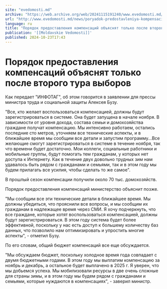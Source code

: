 ```yaml
---
site: "evedomosti.md"
archive: "https://web.archive.org/web/20241115191240/www.evedomosti.md/news/poryadok-predostavleniya-kompensacij-obyasnyat-tolko-posle-v"
url: "http://www.evedomosti.md/news/poryadok-predostavleniya-kompensacij-obyasnyat-tolko-posle-v"
language: ru
title: "Порядок предоставления компенсаций объяснят только после второго тура выборов"
publication: '[[Moldavskie Vedomosti]]'
published: 2024-10-23T17:43
---
```


# Порядок предоставления компенсаций объяснят только после второго тура выборов

Как передает "ИНФОТАГ", об этом говорится в заявлении для прессы министра труда и социальной защиты Алексея Бузу.

"Все, кто желает воспользоваться компенсацией, должны будут зарегистрироваться в системе. Она будет запущена в начале ноября. В зависимости от уровня дохода, состава семьи и домохозяйства граждане получат компенсацию. Мы интенсивно работаем, остались последние сто метров, уточняем все технические аспекты, и в ближайшее время мы сообщим все детали и запустим программу...Все желающие смогут зарегистрироваться в системе в течение ноября, так что времени будет достаточно. Мои коллеги, социальные работники и мобильные группы, будут помогать тем гражданам, у которых нет доступа к Интернету. Как в течение двух довольно трудных зим нам удавалось быть рядом с гражданами и семьями, так и в этом году мы будем прилагать все усилия, чтобы сделать то же самое".

В прошлый сезон компенсации получили около 70 тыс. домохозяйств.

Порядок предоставления компенсаций министерство объяснит позже.

"Мы сообщим все эти технические детали в ближайшее время. Мы должны убедиться, что прояснили все вопросы, и мы сообщим их гражданам в надлежащее время через СМИ. Я хочу подчеркнуть, что все граждане, которые хотят воспользоваться компенсацией, должны будут зарегистрироваться. В этом году система будет более эффективной, поскольку у нас есть доступ к большему количеству баз данных, что позволило нам оптимизировать и упростить многие аспекты", - отметил Бузу.

По его словам, общий бюджет компенсаций все еще обсуждается.

"Мы обсуждаем бюджет, поскольку холодное время года совпадает с двумя бюджетными годами. В этом году мы выплатим компенсацию за ноябрь и декабрь, а остальное будет выплачено в 2025 г. Я уверен, что мы добьемся успеха. Мы мобилизовали ресурсы в две очень сложные для страны зимы, и в этом году мы будем рядом с гражданами и семьями, которые нуждаются в компенсациях", - заверил министр.